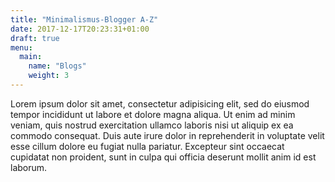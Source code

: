 ```yaml
---
title: "Minimalismus-Blogger A-Z"
date: 2017-12-17T20:23:31+01:00
draft: true
menu:
  main:
    name: "Blogs"
    weight: 3
---
```


Lorem ipsum dolor sit amet, consectetur adipisicing elit, sed do eiusmod tempor incididunt ut labore et dolore magna aliqua. Ut enim ad minim veniam, quis nostrud exercitation ullamco laboris nisi ut aliquip ex ea commodo consequat. Duis aute irure dolor in reprehenderit in voluptate velit esse cillum dolore eu fugiat nulla pariatur. Excepteur sint occaecat cupidatat non proident, sunt in culpa qui officia deserunt mollit anim id est laborum.